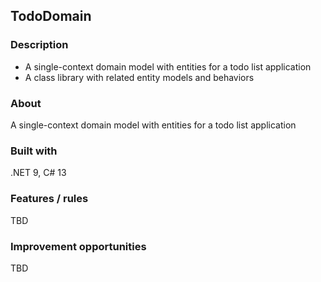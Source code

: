 ## TodoDomain
### Description
+ A single-context domain model with entities for a todo list application
+ A class library with related entity models and behaviors
### About
A single-context domain model with entities for a todo list application
### Built with
.NET 9, C# 13
### Features / rules
TBD
### Improvement opportunities
TBD
